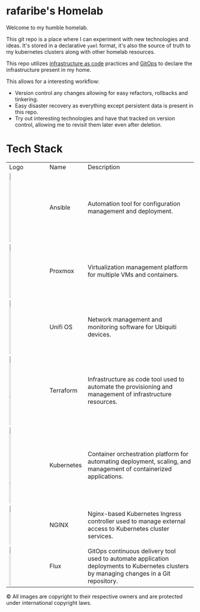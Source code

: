 # rafaribe's Homelab

Welcome to my humble homelab.

This git repo is a place where I can experiment with new technologies and ideas. It's stored in a declarative `yaml` format, it's also the source of truth to my kubernetes clusters along with other homelab resources.

This repo utilizes [infrastructure as code](https://www.wikiwand.com/en/Infrastructure_as_code) practices and [GitOps](https://www.redhat.com/en/topics/devops/what-is-gitops) to declare the infrastructure present in my home.

This allows for a interesting workflow:

- Version control any changes allowing for easy refactors, rollbacks and tinkering.
- Easy disaster recovery as everything except persistent data is present in this repo.
- Try out interesting technologies and have that tracked on version control, allowing me to revisit them later even after deletion.

# Tech Stack

<table>
    <tr>
        <td>Logo</td>
        <td>Name</td>
        <td>Description</td>
    </tr>
    <tr>
        <td> <img src="https://simpleicons.org/icons/ansible.svg" alt= “ansible” width="15%" height="15%"></td>
        <td>Ansible</td>
        <td>Automation tool for configuration management and deployment.</td>
    </tr>
    <tr>
        <td><img src="https://www.svgrepo.com/show/331552/proxmox.svg" alt="proxmox" width="15%" height="15%"></td>
        <td>Proxmox</td>
        <td>Virtualization management platform for multiple VMs and containers.</td>
    </tr>
    <tr>
        <td>
        <img src="https://www.svgrepo.com/show/349542/ubiquiti.svg" alt="proxmox" width="15%" height="15%"></td>
        <td>Unifi OS</td>
        <td>Network management and monitoring software for Ubiquiti devices.</td>
    </tr>
    <tr>
        <td><img src="https://www.svgrepo.com/show/376353/terraform.svg" alt="terraform" width="20%" height="20%"></td>
        <td>Terraform</td>
        <td> Infrastructure as code tool used to automate the provisioning and management of infrastructure resources.</td>
    </tr>
    <tr>
        <td><img src="https://www.svgrepo.com/show/448233/kubernetes.svg" alt="kubernetes" width="15%" height="15%"></td>
        <td>Kubernetes</td>
        <td>Container orchestration platform for automating deployment, scaling, and management of containerized applications.</td>
    </tr>
    <tr>
        <td><img src="https://www.svgrepo.com/show/373924/nginx.svg" alt="nginx" width="15%" height="15%"></td>
        <td>NGINX</td>
        <td>Nginx-based Kubernetes Ingress controller used to manage external access to Kubernetes cluster services.</td>
    </tr>
    <tr>
         <td><img src="https://cncf-branding.netlify.app/img/projects/flux/icon/color/flux-icon-color.svg" alt="nginx" width="10%" height="10%"></td>
        <td>Flux</td>
        <td>GitOps continuous delivery tool used to automate application deployments to Kubernetes clusters by managing changes in a Git repository.</td>
    </tr>
</table>

© All images are copyright to their respective owners and are protected under international copyright laws.
